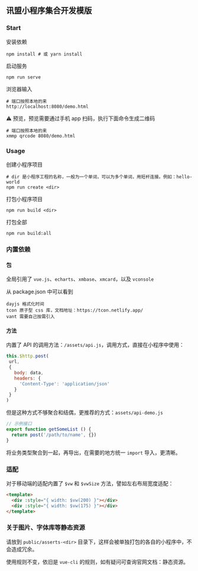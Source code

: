 ## 讯盟小程序集合开发模版

### Start

安装依赖

```
npm install # 或 yarn install
```

启动服务

```
npm run serve
```

浏览器输入

```
# 端口按照本地的来
http://localhost:8080/demo.html
```

⚠️ 预览，预览需要通过手机 app 扫码，执行下面命令生成二维码

```
# 端口按照本地的来
xmmp qrcode 8080/demo.html
```

### Usage

创建小程序项目

```
# dir 是小程序工程的名称，一般为一个单词，可以为多个单词，用短杆连接。例如：hello-world
npm run create <dir>
```

打包小程序项目

```
npm run build <dir>
```

打包全部

```
npm run build:all
```

### 内置依赖

#### 包

全局引用了 `vue.js`、`echarts`、`xmbase`、`xmcard`，以及 `vconsole`

从 package.json 中可以看到

```
dayjs 格式化时间
tcon 原子型 css 库，文档地址：https://tcon.netlify.app/
vant 需要自己按需引入
```

#### 方法

内置了 API 的调用方法：`/assets/api.js`，调用方式，直接在小程序中使用：

```js
this.$http.post(
 url,
 {
   body: data,
   headers: {
     'Content-Type': 'application/json'
   }
 }
)
```

但是这种方式不够聚合和结偶，更推荐的方式：`assets/api-demo.js`

```js
// 示例接口
export function getSomeList () {
  return post('/path/to/name', {})
}
```

将业务类型聚合到一起，再导出，在需要的地方统一 `import` 导入，更清晰。

### 适配

对于移动端的适配内置了 `$vw` 和 `$vwSize` 方法，譬如左右布局宽度适配：

```html
<template>
  <div :style="{ width: $vw(200) }"></div>
  <div :style="{ width: $vw(175) }"></div>
</template>
```

### 关于图片、字体库等静态资源

请放到 `public/asserts-<dir>` 目录下，这样会被单独打包的各自的小程序中，不会造成冗余。

使用规则不变，依旧是 `vue-cli` 的规则，如有疑问可查询官网文档：静态资源。
